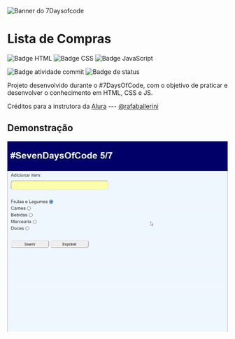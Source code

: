![Banner do 7Daysofcode](https://7daysofcode.io/assets/img/share-img-doc.1647533642.png)

<h1>Lista de Compras</h1>

![Badge HTML](https://img.shields.io/badge/HTML5-E34F26?style=for-the-badge&logo=html5&logoColor=white) ![Badge CSS](https://img.shields.io/badge/CSS3-1572B6?style=for-the-badge&logo=css3&logoColor=white) ![Badge JavaScript](https://img.shields.io/badge/JavaScript-F7DF1E?style=for-the-badge&logo=javascript&logoColor=black) 

![Badge atividade commit](https://img.shields.io/github/commit-activity/m/h4-DeS/calculadora-basica) ![Badge de status]()
<p>Projeto desenvolvido durante o #7DaysOfCode, com o objetivo de praticar e desenvolver o conhecimento em HTML, CSS e JS.</p>

<p>Créditos para a instrutora da <a href="https://www.alura.com.br/">Alura</a> --- <a href="https://github.com/rafaballerini">@rafaballerini</a></p>

<h2>Demonstração</h2>
<p align="center">
<img src="https://github.com/H4-DeS/lista-de-compras/blob/main/preview.gif">
</p>

